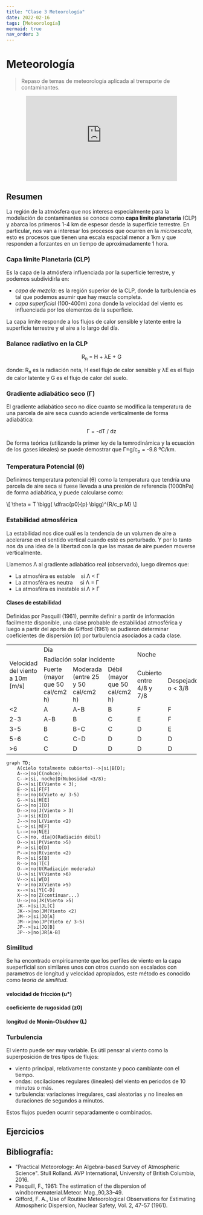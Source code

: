 ```yaml
---
title: "Clase 3 Meteorología"
date: 2022-02-16
tags: [Meteorología]
mermaid: true
nav_order: 3
---
```

# Meteorología

> Repaso de temas de meteorología aplicada al trensporte de contaminantes.

<center><iframe width="400" height="225"
src="https://www.youtube.com/embed/MUQfKFzIOeU" 
frameborder="0" 
allow="accelerometer; autoplay; encrypted-media; gyroscope; picture-in-picture" 
allowfullscreen>
</iframe></center>

## Resumen

La región de la atmósfera que nos interesa especialmente para la modelación de contaminantes se conoce como **capa límite planetaria** (CLP) y abarca los primeros 1-4 km de espesor desde la superficie terrestre. En particular, nos van a interesar los procesos que ocurren en la *microescala*, esto es procesos que tienen una escala espacial menor a 1km y que responden a forzantes en un tiempo de aproximadamente 1 hora.

### Capa límite Planetaria (CLP)
Es la capa de la atmósfera influenciada por la superficie terrestre, y podemos subdividirla en:
+ *capa de mezcla*: es la región superior de la CLP, donde la turbulencia es tal que podemos asumir que hay mezcla completa.
+ *capa superficial* (100-400m) zona donde la velocidad del viento es influenciada por los elementos de la superficie.

La capa límite responde a los flujos de calor sensible y latente entre la superficie terrestre y el aire a lo largo del día.

### Balance radiativo en la CLP

<center>R<sub>n</sub> = H + &lambda;E + G </center>

donde: R<sub>n</sub> es la radiación neta, H esel flujo de calor sensible y &lambda;E es el flujo de calor latente y G es el flujo de calor del suelo.



### Gradiente adiabático seco (&Gamma;)
El gradiente adiabático seco no dice cuanto se modifica la temperatura de una parcela de aire seca cuando aciende verticalmente de forma adiabática:

<center>  &Gamma; = -dT / dz </center>

De forma teórica (utilizando la primer ley de la temrodinámica y la ecuación de los gases ideales) se puede demostrar que &Gamma;=g/c<sub>p</sub> = -9.8 ºC/km.


### Temperatura Potencial (&theta;)
Definimos temperatura potencial (&theta;) como la temperatura que tendría una parcela de aire seca si fuese llevada a una presión de referencia (1000hPa) de forma adiabática, y puede calcularse como:

<p>\[ \theta = T \bigg( \dfrac{p0}{p} \bigg)^{R/c_p M} \]</p>


### Estabilidad atmosférica

La estabilidad nos dice cuál es la tendencia de un volumen de aire a acelerarse en el sentido vertical cuando esté es perturbado. Y por lo tanto nos da una idea de la libertad con la que las masas de aire pueden moverse verticalmente.

Llamemos &Lambda; al gradiente adiabático real (observado), luego diremos que:

+ La atmosféra es   estable &nbsp;&nbsp;       si &Lambda; < &Gamma;
+ La atmosféra es    neutra &nbsp;&nbsp;&nbsp; si &Lambda; = &Gamma;
+ La atmosféra es inestable                    si &Lambda; > &Gamma;


#### Clases de estabilidad

Definidas por Pasquill (1961), permite definir a partir de información facilmente disponible, una clase probable de estabilidad atmosférica y luego a partir del aporte de Gifford (1961) se pudieron determinar coeficientes de dispersión (&sigma;) por turbulencia asociados a cada clase.

<table>
 
 <tbody>
        <tr>
            <td rowspan=3>Velocidad del viento a 10m [m/s]</td>
            <td colspan=3>Día</td>
            <td rowspan=2 colspan=2>Noche</td>
        </tr>
        <tr>
          <td colspan=3>Radiación solar incidente</td>
        </tr>   
        <tr>
          <td> Fuerte (mayor que 50 cal/cm2 h)</td>
          <td> Moderada (entre 25 y 50 cal/cm2 h)</td>
          <td> Débil (mayor que 50 cal/cm2 h)</td>
          <td> Cubierto entre 4/8 y 7/8</td>
          <td> Despejado o < 3/8 </td>
        </tr>
        <tr>
          <td><2</td>
          <td>A</td>
          <td>A-B</td>
          <td>B</td>
          <td>F</td>
          <td>F</td>
        </tr>
           <tr>
          <td>2-3</td>
          <td>A-B</td>
          <td>B</td>
          <td>C</td>
          <td>E</td>
          <td>F</td>
        </tr>
           <tr>
          <td>3-5</td>
          <td>B</td>
          <td>B-C</td>
          <td>C</td>
          <td>D</td>
          <td>E</td>
        </tr>
           <tr>
          <td>5-6</td>
          <td>C</td>
          <td>C-D</td>
          <td>D</td>
          <td>D</td>
          <td>D</td>
        </tr>
           <tr>
          <td> >6 </td>
          <td>C</td>
          <td>D</td>
          <td>D</td>
          <td>D</td>
          <td>D</td>
        </tr>
 </tbody>  
</table>


```mermaid
graph TD;
    A(cielo totalmente cubierto)-->|si|B[D];
    A-->|no|C(nohce);
    C-->|si, noche|D(Nubosidad <3/8);
    D-->|si|E(Viento < 3);
    E-->|si|F[F]
    E-->|no|G(Vieto e/ 3-5)
    G-->|si|H[E]
    G-->|no|I[D]
    D-->|no|J(Viento > 3)
    J-->|si|K[D]
    J-->|no|L(Viento <2)
    L-->|si|M[F]
    L-->|no|N[E]
    C-->|no, día|O(Radiación débil)
    O-->|si|P(Viento >5)
    P-->|si|Q[D]
    P-->|no|R(viento <2)
    R-->|si|S[B]
    R-->|no|T[C]
    O-->|no|U(Radiación moderada)
    U-->|si|V(Viento >6)
    V-->|si|W[D]
    V-->|no|X(Viento >5)
    x-->|si|Y[C-D]
    X-->|no|Z(continuar...)
    U-->|no|JK(Viento >5)
    JK-->|si|JL[C]
    JK-->|no|JM(Viento <2)
    JM-->|si|JO[A]
    JM-->|no|JP(Vieto e/ 3-5)
    JP-->|si|JQ[B]
    JP-->|no|JR[A-B]
```

### Similitud 

Se ha encontrado empiricamente que los perfiles de viento en la capa sueperficial son similares unos con otros cuando son escalados con parametros de longitud y velocidad apropiados, este método es conocido como *teoría de similitud*.

#### velocidad de fricción (u*)

#### coeficiente de rugosidad (z0)

#### longitud de Monin-Obukhov (L)



### Turbulencia
El viento puede ser muy variable. Es útil pensar al viento como la superposición de tres tipos de flujos:
+ viento principal, relativamente constante y poco cambiante con el tiempo.
+ ondas: oscilaciones regulares (lineales) del viento en periodos de 10 minutos o más.
+ turbulencia: variaciones irregulares, casi aleatorias y no lineales en duraciones de segundos a minutos.

Estos flujos pueden ocurrir separadamente o combinados. 


## Ejercicios


## Bibliografía:
- "Practical Meteorology: An Algebra-based Survey of Atmospheric Science". Stull Rolland. AVP International, University of British Columbia, 2016.
- Pasquill,  F.,  1961:  The  estimation  of  the  dispersion  of  windbornematerial.Meteor. Mag.,90,33–49.
- Gifford, F. A., Use of Routine Meteorological Observations for Estimating Atmospheric Dispersion, Nuclear Safety, Vol. 2, 47-57 (1961).
